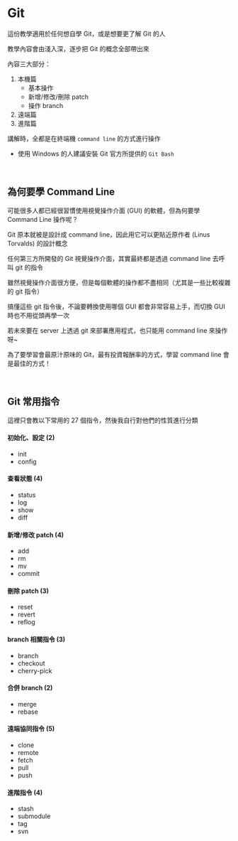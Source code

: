 # Git

這份教學適用於任何想自學 Git，或是想要更了解 Git 的人

教學內容會由淺入深，逐步把 Git 的概念全部帶出來

內容三大部分：

1. 本機篇
    * 基本操作
    * 新增/修改/刪除 patch
    * 操作 branch
2. 遠端篇
3. 進階篇

講解時，全都是在終端機 `command line` 的方式進行操作

* 使用 Windows 的人建議安裝 Git 官方所提供的 `Git Bash`

<br>

## 為何要學 Command Line

可能很多人都已經很習慣使用視覺操作介面 (GUI) 的軟體，但為何要學 Command Line 操作呢？

Git 原本就被是設計成 command line，因此用它可以更貼近原作者 (Linus Torvalds) 的設計概念

任何第三方所開發的 Git 視覺操作介面，其實最終都是透過 command line 去呼叫 git 的指令

雖然視覺操作介面很方便，但是每個軟體的操作都不盡相同（尤其是一些比較複雜的 git 指令）

搞懂這些 git 指令後，不論要轉換使用哪個 GUI 都會非常容易上手，而切換 GUI 時也不用從頭再學一次

若未來要在 server 上透過 git 來部署應用程式，也只能用 command line 來操作呀~

為了要學習會最原汁原味的 Git，最有投資報酬率的方式，學習 command line 會是最佳的方式！

<br>

## Git 常用指令

這裡只會教以下常用的 27 個指令，然後我自行對他們的性質進行分類

#### 初始化、設定 (2)
* init
* config

#### 查看狀態 (4)
* status
* log
* show
* diff

#### 新增/修改 patch (4)
* add
* rm
* mv
* commit

#### 刪除 patch (3)
* reset
* revert
* reflog

#### branch 相關指令 (3)
* branch
* checkout
* cherry-pick

#### 合併 branch (2)
* merge
* rebase

#### 遠端協同指令 (5)
* clone
* remote
* fetch
* pull
* push

#### 進階指令 (4)
* stash
* submodule
* tag
* svn
